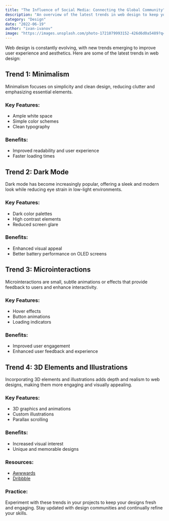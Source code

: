 ```yaml
---
title: "The Influence of Social Media: Connecting the Global Community"
description: "An overview of the latest trends in web design to keep your projects fresh and engaging"
category: "Design"
date: "2022-06-19"
author: "ivan-ivanov"
image: "https://images.unsplash.com/photo-1721079993152-426d6d0a5489?q=80&w=1933&auto=format&fit=crop&ixlib=rb-4.0.3&ixid=M3wxMjA3fDB8MHxwaG90by1wYWdlfHx8fGVufDB8fHx8fA%3D%3D"
---
```


Web design is constantly evolving, with new trends emerging to improve user experience and aesthetics. Here are some of the latest trends in web design:

## Trend 1: Minimalism

Minimalism focuses on simplicity and clean design, reducing clutter and emphasizing essential elements.

### Key Features:
- Ample white space
- Simple color schemes
- Clean typography

### Benefits:
- Improved readability and user experience
- Faster loading times

## Trend 2: Dark Mode

Dark mode has become increasingly popular, offering a sleek and modern look while reducing eye strain in low-light environments.

### Key Features:
- Dark color palettes
- High contrast elements
- Reduced screen glare

### Benefits:
- Enhanced visual appeal
- Better battery performance on OLED screens

## Trend 3: Microinteractions

Microinteractions are small, subtle animations or effects that provide feedback to users and enhance interactivity.

### Key Features:
- Hover effects
- Button animations
- Loading indicators

### Benefits:
- Improved user engagement
- Enhanced user feedback and experience

## Trend 4: 3D Elements and Illustrations

Incorporating 3D elements and illustrations adds depth and realism to web designs, making them more engaging and visually appealing.

### Key Features:
- 3D graphics and animations
- Custom illustrations
- Parallax scrolling

### Benefits:
- Increased visual interest
- Unique and memorable designs

### Resources:
- [Awwwards](https://www.awwwards.com/)
- [Dribbble](https://dribbble.com/)

### Practice:

Experiment with these trends in your projects to keep your designs fresh and engaging. Stay updated with design communities and continually refine your skills.
